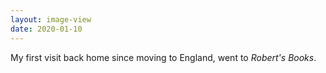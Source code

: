 ```yaml
---
layout: image-view
date: 2020-01-10
---
```

My first visit back home since moving to England, went to _Robert's Books_.